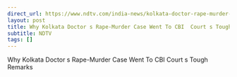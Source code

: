 ```yaml
---
direct_url: https://www.ndtv.com/india-news/kolkata-doctor-rape-murder-rg-kar-medical-college-why-kolkata-doctors-rape-murder-case-went-to-cbi-courts-tough-remarks-6333533
layout: post
title: Why Kolkata Doctor s Rape-Murder Case Went To CBI  Court s Tough Remarks
subtitle: NDTV
tags: []
---
```


Why Kolkata Doctor s Rape-Murder Case Went To CBI  Court s Tough Remarks
